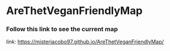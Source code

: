 # AreThetVeganFriendlyMap

### Follow this link to see the current map
*link:*  https://misterjacobo97.github.io/AreThetVeganFriendlyMap/
